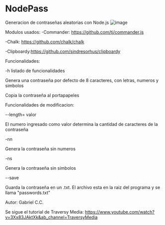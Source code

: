 # NodePass
Generacion de contraseñas aleatorias con Node.js
![image](https://user-images.githubusercontent.com/63132435/125217399-e8954300-e296-11eb-8393-c34757d874aa.png)


Modulos usados:
-Commander: https://github.com/tj/commander.js

-Chalk: https://github.com/chalk/chalk

-Clipboardy:https://github.com/sindresorhus/clipboardy

Funcionalidades:

-h listado de funcionalidades

Genera una contraseña por defecto de 8 caracteres, con letras, numeros y simbolos

Copia la contraseña al portapapeles

Funcionalidades de modificacion:

--length= valor 

El numero ingresado como valor determina la cantidad de caracteres de la contraseña

-nn 

Genera la contraseña sin numeros

-ns 

Genera la contraseña sin simbolos

--save

Guarda la contraseña en un .txt. El archivo esta en la raiz del programa y se llama "passwords.txt"

Autor: Gabriel C.C.

Se sigue el tutorial de Traversy Media: https://www.youtube.com/watch?v=3Xx83JAktXk&ab_channel=TraversyMedia
